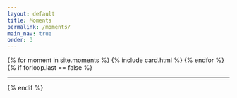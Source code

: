 ```yaml
---
layout: default
title: Moments
permalink: /moments/
main_nav: true
order: 3
---
```


<!--
{% for moment in site.moments %}
  {% include card.html %}
{% endfor %}
-->

<main class="site__content">
  <section class="moment">
    <div class="moment-container">
      <div class="moment-list" itemscope="" itemtype="http://schema.org/Blog">
		  {% for moment in site.moments %}
		  	{% include card.html %} 
		  {% endfor %}
		  {% if forloop.last == false %}<hr>{% endif %}
      </div>
    </div>
  </section>
</main> 
